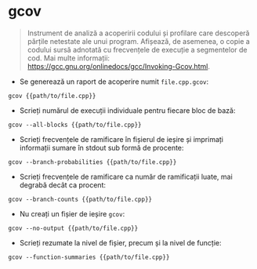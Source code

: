 # gcov

> Instrument de analiză a acoperirii codului și profilare care descoperă părțile netestate ale unui program.
> Afișează, de asemenea, o copie a codului sursă adnotată cu frecvențele de execuție a segmentelor de cod.
> Mai multe informații: <https://gcc.gnu.org/onlinedocs/gcc/Invoking-Gcov.html>.

- Se generează un raport de acoperire numit `file.cpp.gcov`:

`gcov {{path/to/file.cpp}}`

- Scrieți numărul de execuții individuale pentru fiecare bloc de bază:

`gcov --all-blocks {{path/to/file.cpp}}`

- Scrieți frecvențele de ramificare în fișierul de ieșire și imprimați informații sumare în stdout sub formă de procente:

`gcov --branch-probabilities {{path/to/file.cpp}}`

- Scrieți frecvențele de ramificare ca număr de ramificații luate, mai degrabă decât ca procent:

`gcov --branch-counts {{path/to/file.cpp}}`

- Nu creați un fișier de ieșire `gcov`:

`gcov --no-output {{path/to/file.cpp}}`

- Scrieți rezumate la nivel de fișier, precum și la nivel de funcție:

`gcov --function-summaries {{path/to/file.cpp}}`
